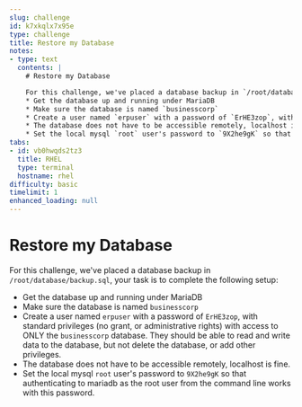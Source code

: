 ```yaml
---
slug: challenge
id: k7xkqlx7x95e
type: challenge
title: Restore my Database
notes:
- type: text
  contents: |
    # Restore my Database

    For this challenge, we've placed a database backup in `/root/database/backup.sql`, your task is to complete the following setup:
    * Get the database up and running under MariaDB
    * Make sure the database is named `businesscorp`
    * Create a user named `erpuser` with a password of `ErHE3zop`, with standard privileges (no grant, or administrative rights) with access to ONLY the `businesscorp` database. They should be able to read and write data to the database, but not delete the database, or add other privileges.
    * The database does not have to be accessible remotely, localhost is fine.
    * Set the local mysql `root` user's password to `9X2he9gK` so that authenticating to mariadb as the root user from the command line works with this password.
tabs:
- id: vb0hwqds2tz3
  title: RHEL
  type: terminal
  hostname: rhel
difficulty: basic
timelimit: 1
enhanced_loading: null
---
```

# Restore my Database

For this challenge, we've placed a database backup in `/root/database/backup.sql`, your task is to complete the following setup:
* Get the database up and running under MariaDB
* Make sure the database is named `businesscorp`
* Create a user named `erpuser` with a password of `ErHE3zop`, with standard privileges (no grant, or administrative rights) with access to ONLY the `businesscorp` database. They should be able to read and write data to the database, but not delete the database, or add other privileges.
* The database does not have to be accessible remotely, localhost is fine.
* Set the local mysql `root` user's password to `9X2he9gK` so that authenticating to mariadb as the root user from the command line works with this password.